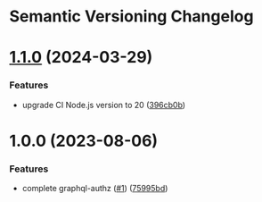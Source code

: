 # Semantic Versioning Changelog

# [1.1.0](https://github.com/pycasbin/graphql-authz/compare/v1.0.0...v1.1.0) (2024-03-29)


### Features

* upgrade CI Node.js version to 20 ([396cb0b](https://github.com/pycasbin/graphql-authz/commit/396cb0b091035b4d620374b545fe405713b2ef05))

# 1.0.0 (2023-08-06)


### Features

* complete graphql-authz ([#1](https://github.com/pycasbin/graphql-authz/issues/1)) ([75995bd](https://github.com/pycasbin/graphql-authz/commit/75995bdca2e630ba1debbc2f9873092eb82647da))
